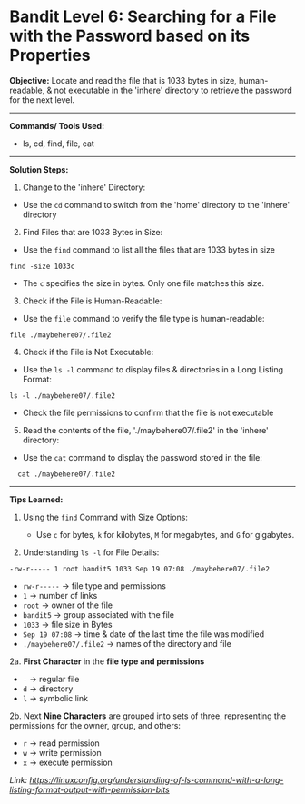 # Bandit Level 6: Searching for a File with the Password based on its Properties

**Objective:**
Locate and read the file that is 1033 bytes in size, human-readable, & not executable in the 'inhere' directory to retrieve the password for the next level.

---

**Commands/ Tools Used:**
- ls, cd, find, file, cat

---

**Solution Steps:**

1. Change to the 'inhere' Directory:
- Use the `cd` command to switch from the 'home' directory to the 'inhere' directory

2. Find Files that are 1033 Bytes in Size:
- Use the `find` command to list all the files that are 1033 bytes in size
```
find -size 1033c
```
- The `c` specifies the size in bytes. Only one file matches this size.

3. Check if the File is Human-Readable:
- Use the `file` command to verify the file type is human-readable:
```
file ./maybehere07/.file2
```

4. Check if the File is Not Executable:
- Use the `ls -l` command to display files & directories in a Long Listing Format:
```
ls -l ./maybehere07/.file2
```
- Check the file permissions to confirm that the file is not executable
    
5. Read the contents of the file, './maybehere07/.file2' in the 'inhere' directory:
- Use the `cat` command to display the password stored in the file:
```
  cat ./maybehere07/.file2
```
---

**Tips Learned:**
1. Using the `find` Command with Size Options:
   - Use `c` for bytes, `k` for kilobytes, `M` for megabytes, and `G` for gigabytes.

2. Understanding `ls -l` for File Details:
```
-rw-r----- 1 root bandit5 1033 Sep 19 07:08 ./maybehere07/.file2
```
   - `rw-r-----` -> file type and permissions
   - `1` -> number of links
   - `root` -> owner of the file
   - `bandit5` -> group associated with the file
   - `1033` -> file size in Bytes
   - `Sep 19 07:08` -> time & date of the last time the file was modified
   - `./maybehere07/.file2` -> names of the directory and file
     
2a. **First Character** in the **file type and permissions**
   - `-` -> regular file
   - `d` -> directory
   - `l` -> symbolic link

2b. Next **Nine Characters** are grouped into sets of three, representing the permissions for the owner, group, and others:
   - `r` -> read permission
   - `w` -> write permission
   - `x` -> execute permission 
  
   *Link: https://linuxconfig.org/understanding-of-ls-command-with-a-long-listing-format-output-with-permission-bits*
